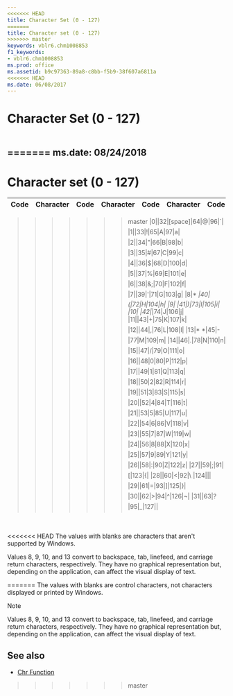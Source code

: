 ```yaml
---
<<<<<<< HEAD
title: Character Set (0 - 127)
=======
title: Character set (0 - 127)
>>>>>>> master
keywords: vblr6.chm1008853
f1_keywords:
- vblr6.chm1008853
ms.prod: office
ms.assetid: b9c97363-89a8-c8bb-f5b9-38f607a6811a
<<<<<<< HEAD
ms.date: 06/08/2017
---
```



# Character Set (0 - 127)

|||||||||
|:-----|:-----|:-----|:-----|:-----|:-----|:-----|:-----|
=======
ms.date: 08/24/2018
---


# Character set (0 - 127)


|**Code**|**Character**|**Code**|**Character**|**Code**|**Character**|**Code**|**Character**|
|-----:|:-----|-----:|:-----|-----:|:-----|-----:|:-----|
>>>>>>> master
|0||32|[space]|64|@|96|`|
|1||33|!|65|A|97|a|
|2||34|"|66|B|98|b|
|3||35|#|67|C|99|c|
|4||36|$|68|D|100|d|
|5||37|%|69|E|101|e|
|6||38|&;|70|F|102|f|
|7||39|'|71|G|103|g|
|8|* *|40|(|72|H|104|h|
|9|* *|41|)|73|I|105|i|
|10|* *|42|*|74|J|106|j|
|11||43|+|75|K|107|k|
|12||44|,|76|L|108|l|
|13|* *|45|-|77|M|109|m|
|14||46|.|78|N|110|n|
|15||47|/|79|O|111|o|
|16||48|0|80|P|112|p|
|17||49|1|81|Q|113|q|
|18||50|2|82|R|114|r|
|19||51|3|83|S|115|s|
|20||52|4|84|T|116|t|
|21||53|5|85|U|117|u|
|22||54|6|86|V|118|v|
|23||55|7|87|W|119|w|
|24||56|8|88|X|120|x|
|25||57|9|89|Y|121|y|
|26||58|:|90|Z|122|z|
|27||59|;|91|[|123|{|
|28||60|<|92|\ |124|\||
|29||61|=|93|]|125|}|
|30||62|>|94|^|126|~|
|31||63|?|95|_|127||

<br/>

<<<<<<< HEAD
The values with blanks are characters that aren't supported by Windows.

<!--These characters aren't supported by Windows.-->

Values 8, 9, 10, and 13 convert to backspace, tab, linefeed, and carriage return characters, respectively. They have no graphical representation but, depending on the application, can affect the visual display of text.


=======
The values with blanks are control characters, not characters displayed or printed by Windows.

<!--These characters aren't supported by Windows.-->

> [!NOTE] 
> Values 8, 9, 10, and 13 convert to backspace, tab, linefeed, and carriage return characters, respectively. They have no graphical representation but, depending on the application, can affect the visual display of text.


## See also

- [Chr Function](chr-function.md)
>>>>>>> master
